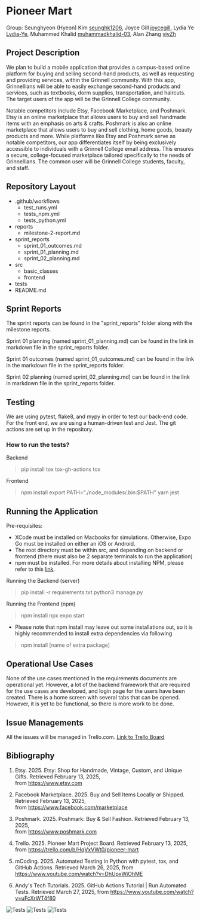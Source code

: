 # Pioneer Mart

Group: 
Seunghyeon (Hyeon) Kim [seunghk1206](https://github.com/seunghk1206), 
Joyce Gill [joycegill](https://github.com/joycegill), 
Lydia Ye [Lydia-Ye](https://github.com/Lydia-Ye), 
Muhammed Khalid [muhammadkhalid-03](https://github.com/muhammadkhalid-03), 
Alan Zhang [yiyZh](https://github.com/yiyZh)

## Project Description

We plan to build a mobile application that provides a campus-based online platform for buying and selling second-hand products, as well as requesting and providing services, within the Grinnell community. With this app, Grinnellians will be able to easily exchange second-hand products and services, such as textbooks, dorm supplies, transportation, and haircuts. The target users of the app will be the Grinnell College community. 

Notable competitors include Etsy, Facebook Marketplace, and Poshmark. Etsy is an online marketplace that allows users to buy and sell handmade items with an emphasis on arts & crafts. Poshmark is also an online marketplace that allows users to buy and sell clothing, home goods, beauty products and more. While platforms like Etsy and Poshmark serve as notable competitors, our app differentiates itself by being exclusively accessible to individuals with a Grinnell College email address. This ensures a secure, college-focused marketplace tailored specifically to the needs of Grinnellians. The common user will be Grinnell College students, faculty, and staff. 

## Repository Layout
- .github/workflows
    - test_runs.yml
    - tests_npm.yml
    - tests_python.yml
- reports
    - milestone-2-report.md
- sprint_reports
    - sprint_01_outcomes.md
    - sprint_01_planning.md
    - sprint_02_planning.md
- src
    - basic_classes
    - frontend
- tests
- README.md

## Sprint Reports

The sprint reports can be found in the "sprint_reports" folder along with the milestone reports.

Sprint 01 planning (named sprint_01_planning.md) can be found in the link in markdown file in the sprint_reports folder.

Sprint 01 outcomes (named sprint_01_outcomes.md) can be found in the link in the markdown file in the sprint_reports folder.

Sprint 02 planning (named sprint_02_planning.md) can be found in the link in markdown file in the sprint_reports folder.

## Testing

We are using pytest, flake8, and mypy in order to test our back-end code. For the front end, we are using a human-driven test and Jest. The git actions are set up in the repository.

### How to run the tests?
Backend
> pip install tox tox-gh-actions
> tox

Frontend
> npm install
> export PATH="./node_modules/.bin:$PATH" 
> yarn jest

## Running the Application

Pre-requisites: 
- XCode must be installed on Macbooks for simulations. Otherwise, Expo Go must be installed on either an iOS or Android.
- The root directory must be within src, and depending on backend or frontend (there must also be 2 separate terminals to run the application)
- npm must be installed. For more details about installing NPM, please refer to this [link](https://docs.npmjs.com/downloading-and-installing-node-js-and-npm).

Running the Backend (server)
> pip install -r requirements.txt
> python3 manage.py

Running the Frontend (npm)
> npm install
> npx expo start

* Please note that npm install may leave out some installations out, so it is highly recommended to install extra dependencies via following
> npm install [name of extra package]

## Operational Use Cases

None of the use cases mentioned in the requirements documents are operational yet. However, a lot of the backend framework that are required for the use cases are developed, and login page for the users have been created. There is a home screen with several tabs that can be opened. However, it is yet to be functional, so there is more work to be done.

## Issue Managements

All the issues will be managed in Trello.com. [Link to Trello Board](https://trello.com/b/HqVxVWt0/pioneer-mart)

## Bibliography

1. Etsy. 2025. Etsy: Shop for Handmade, Vintage, Custom, and Unique Gifts. Retrieved February 13, 2025,  
from https://www.etsy.com 

2. Facebook Marketplace. 2025. Buy and Sell Items Locally or Shipped. Retrieved February 13, 2025,  
from https://www.facebook.com/marketplace 

3. Poshmark. 2025. Poshmark: Buy & Sell Fashion. Retrieved February 13, 2025,  
from https://www.poshmark.com

4. Trello. 2025. Pioneer Mart Project Board. Retrieved February 13, 2025,  
from https://trello.com/b/HqVxVWt0/pioneer-mart

5. mCoding. 2025. Automated Testing in Python with pytest, tox, and GitHub Actions. Retrieved March 26, 2025, 
from https://www.youtube.com/watch?v=DhUpxWjOhME

6. Andy's Tech Tutorials. 2025. GitHub Actions Tutorial | Run Automated Tests. Retrieved March 27, 2025, 
from https://www.youtube.com/watch?v=uFcXrWT4f80

![Tests](https://github.com/kimseung-gc/Pioneer_Mart/actions/workflows/test_runs.yml/badge.svg)
![Tests](https://github.com/kimseung-gc/Pioneer_Mart/actions/workflows/tests_npm.yml/badge.svg)
![Tests](https://github.com/kimseung-gc/Pioneer_Mart/actions/workflows/tests_python.yml/badge.svg)